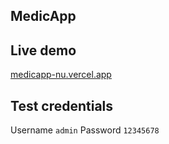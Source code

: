 ## MedicApp

## Live demo

[medicapp-nu.vercel.app](https://medicapp-nu.vercel.app)

## Test credentials

Username `admin`
Password `12345678`